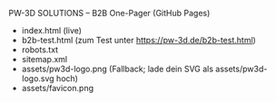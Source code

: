 PW-3D SOLUTIONS – B2B One-Pager (GitHub Pages)
- index.html (live)
- b2b-test.html (zum Test unter https://pw-3d.de/b2b-test.html)
- robots.txt
- sitemap.xml
- assets/pw3d-logo.png (Fallback; lade dein SVG als assets/pw3d-logo.svg hoch)
- assets/favicon.png
